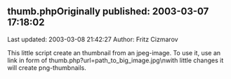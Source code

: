 ## thumb.phpOriginally published: 2003-03-07 17:18:02 
Last updated: 2003-03-08 21:42:27 
Author: Fritz Cizmarov 
 
This little script create an thumbnail from an jpeg-image. To use it, use an link in form of thumb.php?url=path_to_big_image.jpg\nwith little changes it will create png-thumbnails.